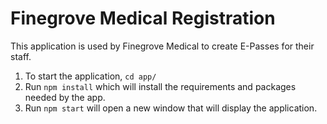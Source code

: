 # Finegrove Medical Registration
This application is used by Finegrove Medical to create E-Passes for their staff.

1. To start the application, `cd app/` 
2. Run `npm install` which will install the requirements and packages needed by the app.
3. Run `npm start` will open a new window that will display the application. 
